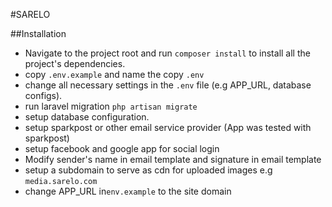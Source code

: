 #SARELO

##Installation
* Navigate to the project root and run `composer install` to install all the project's dependencies.
* copy `.env.example` and name the copy `.env`
* change all necessary settings in the  `.env` file (e.g APP_URL, database configs).
* run laravel migration `php artisan migrate`
* setup database configuration.
* setup sparkpost or other email service provider (App was tested with sparkpost)
* setup facebook and google app for social login
* Modify sender's name in email template and signature in email template
* setup a subdomain to serve as cdn for uploaded images e.g `media.sarelo.com`
* change APP_URL in`env.example` to the site domain